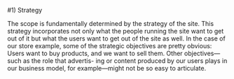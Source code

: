 #1) Strategy

The scope is fundamentally determined by the strategy of the site. This strategy incorporates not only what the people running the site want to get out of it but what the users want to get out of the site as well. In the case of our store example, some of the strategic objectives are pretty obvious: Users want to buy products, and we want to sell them. Other objectives—such as the role that advertis- ing or content produced by our users plays in our business model, for example—might not be so easy to articulate.
